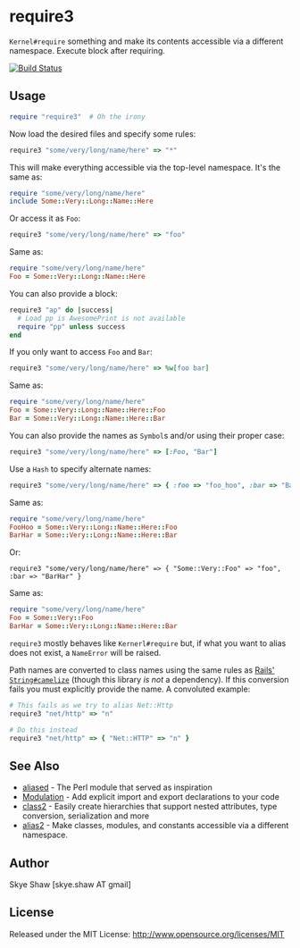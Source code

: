 # require3

`Kernel#require` something and make its contents accessible via a different namespace. Execute block after requiring.

[![Build Status](https://travis-ci.org/sshaw/require3.svg?branch=master)](https://travis-ci.org/sshaw/require3)

## Usage

```rb
require "require3"  # Oh the irony
```

Now load the desired files and specify some rules:
```rb
require3 "some/very/long/name/here" => "*"
```

This will make everything accessible via the top-level namespace. It's the same as:
```rb
require "some/very/long/name/here"
include Some::Very::Long::Name::Here
```

Or access it as `Foo`:
```rb
require3 "some/very/long/name/here" => "foo"
```

Same as:
```rb
require "some/very/long/name/here"
Foo = Some::Very::Long::Name::Here
```

You can also provide a block:
```rb
require3 "ap" do |success|
  # Load pp is AwesomePrint is not available
  require "pp" unless success
end
```

If you only want to access `Foo` and `Bar`:
```rb
require3 "some/very/long/name/here" => %w[foo bar]
```

Same as:
```rb
require "some/very/long/name/here"
Foo = Some::Very::Long::Name::Here::Foo
Bar = Some::Very::Long::Name::Here::Bar
```

You can also provide the names as `Symbol`s and/or using their proper case:
```rb
require3 "some/very/long/name/here" => [:Foo, "Bar"]
```

Use a `Hash` to specify alternate names:
```rb
require3 "some/very/long/name/here" => { :foo => "foo_hoo", :bar => "BarHar" }
```


Same as:
```rb
require "some/very/long/name/here"
FooHoo = Some::Very::Long::Name::Here::Foo
BarHar = Some::Very::Long::Name::Here::Bar
```

Or:
```
require3 "some/very/long/name/here" => { "Some::Very::Foo" => "foo", :bar => "BarHar" }
```

Same as:
```rb
require "some/very/long/name/here"
Foo = Some::Very::Foo
BarHar = Some::Very::Long::Name::Here::Bar
```

`require3` mostly behaves like `Kernerl#require` but, if what you want to alias does not exist, a `NameError` will be raised.

Path names are converted to class names using the same rules as [Rails' `String#camelize`](https://api.rubyonrails.org/v4.2.6/classes/ActiveSupport/Inflector.html#method-i-camelize) (though this library _is not_ a dependency). If this conversion fails you must explicitly provide the name. A convoluted example:

```rb
# This fails as we try to alias Net::Http
require3 "net/http" => "n"

# Do this instead
require3 "net/http" => { "Net::HTTP" => "n" }
```

## See Also

* [aliased](https://metacpan.org/pod/aliased) - The Perl module that served as inspiration
* [Modulation](https://github.com/digital-fabric/modulation) - Add explicit import and export declarations to your code
* [class2](https://github.com/sshaw/class2) - Easily create hierarchies that support nested attributes, type conversion, serialization and more
* [alias2](https://github.com/sshaw/alias2) - Make classes, modules, and constants accessible via a different namespace.

## Author

Skye Shaw [skye.shaw AT gmail]

## License

Released under the MIT License: http://www.opensource.org/licenses/MIT
